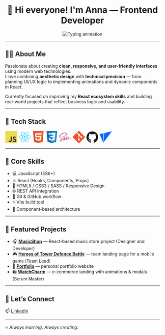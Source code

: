 <h1 align="center">👋 Hi everyone! I'm Anna — Frontend Developer</h1>

<p align="center">
  <img src="https://readme-typing-svg.demolab.com?font=Fira+Code&pause=1000&color=000000&center=true&vCenter=true&width=600&lines=I+am+a+Frontend+Developer;I+build+modern+and+responsive+web+applications" alt="Typing animation" />
</p>

---

## 👩‍💻 About Me
Passionate about creating **clean, responsive, and user-friendly interfaces** using modern web technologies.  
I love combining **aesthetic design** with **technical precision** — from planning UI/UX logic to implementing animations and dynamic components in React.  

Currently focused on improving my **React ecosystem skills** and building real-world projects that reflect business logic and usability.

---

## 🚀 Tech Stack

<p align="left">
  <img src="https://raw.githubusercontent.com/devicons/devicon/master/icons/javascript/javascript-original.svg" alt="JavaScript" width="40"/>
  <img src="https://raw.githubusercontent.com/devicons/devicon/master/icons/react/react-original.svg" alt="React" width="40"/>
  <img src="https://raw.githubusercontent.com/devicons/devicon/master/icons/html5/html5-original.svg" alt="HTML5" width="40"/>
  <img src="https://raw.githubusercontent.com/devicons/devicon/master/icons/css3/css3-original.svg" alt="CSS3" width="40"/>
  <img src="https://raw.githubusercontent.com/devicons/devicon/master/icons/sass/sass-original.svg" alt="SASS" width="40"/>
  <img src="https://raw.githubusercontent.com/devicons/devicon/master/icons/git/git-original.svg" alt="Git" width="40"/>
  <img src="https://raw.githubusercontent.com/devicons/devicon/master/icons/github/github-original.svg" alt="GitHub" width="40"/>
  <img src="https://raw.githubusercontent.com/devicons/devicon/master/icons/vite/vite-original.svg" alt="Vite" width="40"/>
</p>

---

## 🧠 Core Skills

- 💻 JavaScript (ES6+)
- ⚛️ React (Hooks, Components, Props)
- 🎨 HTML5 / CSS3 / SASS / Responsive Design
- 🌐 REST API integration
- 🔧 Git & GitHub workflow
- ⚡ Vite build tool
- 🧩 Component-based architecture

---

## 📌 Featured Projects

- 🎧 **[MusicShop](https://anna-makovska.github.io/MusicShop/)** — React-based music store project (Designer and Developer)
- 🎮 **[Heroes of Tower Defence Battle](https://anna-makovska.github.io/Heroes-of-Tower-Defence-Battle/)** — team landing page for a mobile game (Team Lead)
- 🧩 **[Portfolio](https://konstabash.github.io/project-DragonScript/)** — personal portfolio website
- 🛍️ **[WatchCharm](https://konstabash.github.io/project-TeamDragons/)** — e-commerce landing with animations & modals (Scrum Master)

---

## 💬 Let’s Connect
📫 [LinkedIn](#) 

---
⭐ *Always learning. Always creating.*
